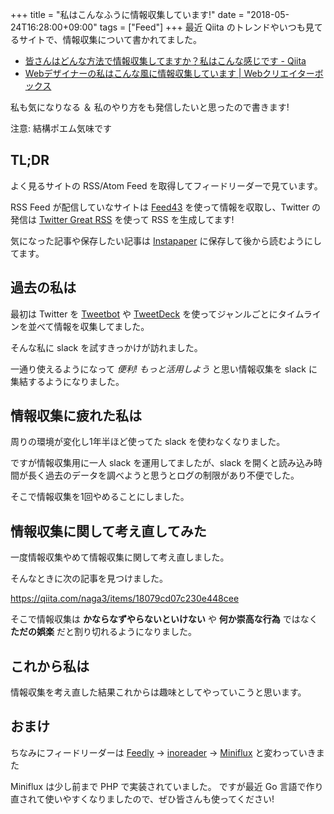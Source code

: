 +++
title = "私はこんなふうに情報収集しています!"
date = "2018-05-24T16:28:00+09:00"
tags = ["Feed"]
+++
最近 Qiita のトレンドやいつも見てるサイトで、情報収集について書かれてました。

- <a href="https://qiita.com/minakawa-daiki/items/edfc3d1ff1270756b52a">皆さんはどんな方法で情報収集してますか？私はこんな感じです - Qiita</a>
- <a href="https://www.webcreatorbox.com/webinfo/web-designer-input">Webデザイナーの私はこんな風に情報収集しています | Webクリエイターボックス</a>

私も気になりなる ＆ 私のやり方をも発信したいと思ったので書きます!

注意: 結構ポエム気味です

## TL;DR
よく見るサイトの RSS/Atom Feed を取得してフィードリーダーで見ています。

RSS Feed が配信していなサイトは <a href="https://feed43.com/">Feed43</a> を使って情報を収取し、Twitter の発信は <a href="http://twitter-great-rss.herokuapp.com/">Twitter Great RSS</a> を使って RSS を生成してます!

気になった記事や保存したい記事は <a href="https://www.instapaper.com/">Instapaper</a> に保存して後から読むようにしてます。

## 過去の私は
最初は Twitter を <a href="https://tapbots.com/tweetbot/">Tweetbot</a> や <a href="https://tweetdeck.twitter.com/">TweetDeck</a> を使ってジャンルごとにタイムラインを並べて情報を収集してました。

そんな私に slack を試すきっかけが訪れました。

一通り使えるようになって <em>便利! もっと活用しよう</em> と思い情報収集を slack に集結するようになりました。

## 情報収集に疲れた私は
周りの環境が変化し1年半ほど使ってた slack を使わなくなりました。

ですが情報収集用に一人 slack を運用してましたが、slack を開くと読み込み時間が長く過去のデータを調べようと思うとログの制限があり不便でした。

そこで情報収集を1回やめることにしました。

## 情報収集に関して考え直してみた
一度情報収集やめて情報収集に関して考え直しました。

そんなときに次の記事を見つけました。

https://qiita.com/naga3/items/18079cd07c230e448cee

そこで情報収集は **かならなずやらないといけない** や **何か崇高な行為** ではなく **ただの娯楽** だと割り切れるようになりました。

## これから私は
情報収集を考え直した結果これからは趣味としてやっていこうと思います。

## おまけ
ちなみにフィードリーダーは <a href="https://feedly.com/">Feedly</a> -> <a href="https://www.inoreader.com/">inoreader</a> -> <a href="https://miniflux.net/">Miniflux</a> と変わっていきまた

Miniflux は少し前まで PHP で実装されていました。 ですが最近 Go 言語で作り直されて使いやすくなりましたので、ぜひ皆さんも使ってください!
